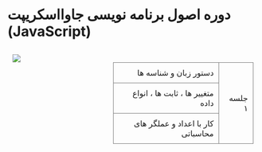 <style>
  td {
    padding: 10px;
    border: 1px solid gray;
  }
  table {
    border-collapse: collapse;
  }
</style>
<h1>دوره اصول برنامه نویسی جاوااسکریپت (JavaScript)</h1>
<div style="display: grid; grid-template-columns: 2fr 3fr">
  <div style="padding: 10px">
    <img src="https://upload.wikimedia.org/wikipedia/commons/3/3b/Javascript_Logo.png" />
  </div>
  <div style="padding: 10px; direction: rtl">
    <table>
      <tr>
        <td rowspan="3">جلسه ۱</td>
        <td>دستور زبان و شناسه ها</td>
      </tr>
      <tr>
        <td>متغییر ها ، ثابت ها ، انواع داده</td>
      </tr>
      <tr>
        <td>کار با اعداد و عملگر های محاسباتی</td>
      </tr>
    </table>
  </div>
</div>
